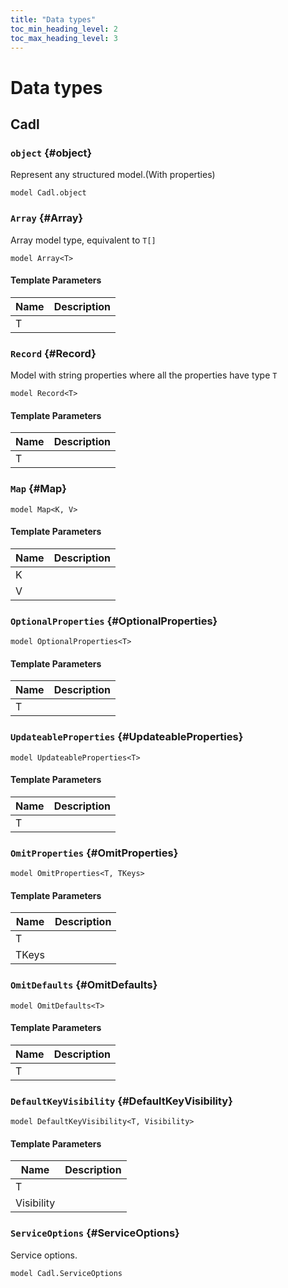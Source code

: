 ```yaml
---
title: "Data types"
toc_min_heading_level: 2
toc_max_heading_level: 3
---
```


# Data types

## Cadl

### `object` {#object}

Represent any structured model.(With properties)

```cadl
model Cadl.object
```

### `Array` {#Array}

Array model type, equivalent to `T[]`

```cadl
model Array<T>
```

#### Template Parameters

| Name | Description |
| ---- | ----------- |
| T    |             |

### `Record` {#Record}

Model with string properties where all the properties have type `T`

```cadl
model Record<T>
```

#### Template Parameters

| Name | Description |
| ---- | ----------- |
| T    |             |

### `Map` {#Map}

```cadl
model Map<K, V>
```

#### Template Parameters

| Name | Description |
| ---- | ----------- |
| K    |             |
| V    |             |

### `OptionalProperties` {#OptionalProperties}

```cadl
model OptionalProperties<T>
```

#### Template Parameters

| Name | Description |
| ---- | ----------- |
| T    |             |

### `UpdateableProperties` {#UpdateableProperties}

```cadl
model UpdateableProperties<T>
```

#### Template Parameters

| Name | Description |
| ---- | ----------- |
| T    |             |

### `OmitProperties` {#OmitProperties}

```cadl
model OmitProperties<T, TKeys>
```

#### Template Parameters

| Name  | Description |
| ----- | ----------- |
| T     |             |
| TKeys |             |

### `OmitDefaults` {#OmitDefaults}

```cadl
model OmitDefaults<T>
```

#### Template Parameters

| Name | Description |
| ---- | ----------- |
| T    |             |

### `DefaultKeyVisibility` {#DefaultKeyVisibility}

```cadl
model DefaultKeyVisibility<T, Visibility>
```

#### Template Parameters

| Name       | Description |
| ---------- | ----------- |
| T          |             |
| Visibility |             |

### `ServiceOptions` {#ServiceOptions}

Service options.

```cadl
model Cadl.ServiceOptions
```
